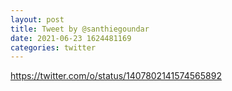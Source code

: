 ```yaml
--- 
layout: post 
title: Tweet by @santhiegoundar 
date: 2021-06-23 1624481169 
categories: twitter 
--- 
```

https://twitter.com/o/status/1407802141574565892
